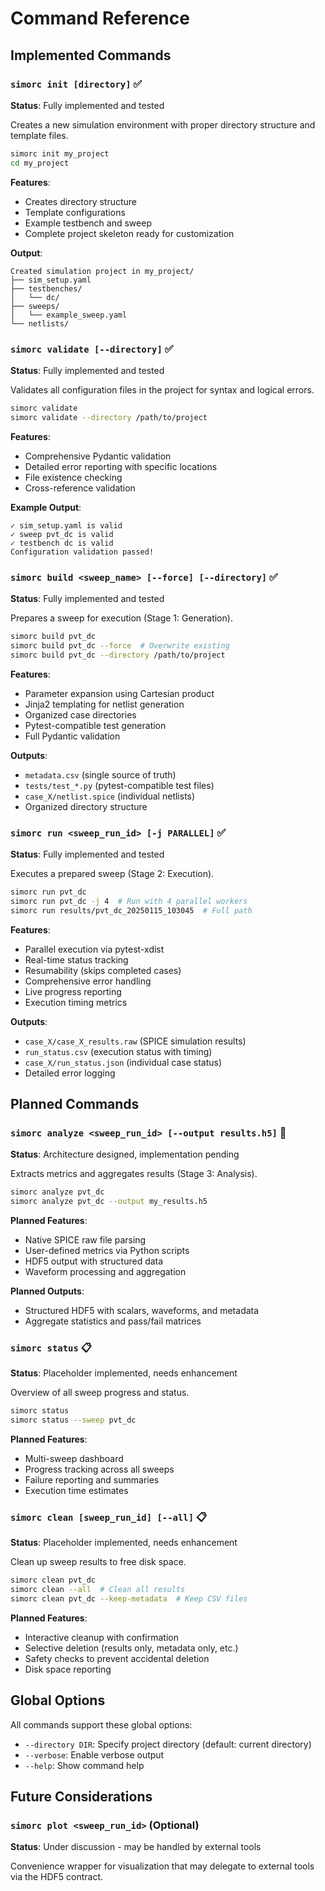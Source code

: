 # Command Reference

## Implemented Commands

### `simorc init [directory]` ✅

**Status**: Fully implemented and tested

Creates a new simulation environment with proper directory structure and template files.

```bash
simorc init my_project
cd my_project
```

**Features**:
- Creates directory structure
- Template configurations
- Example testbench and sweep
- Complete project skeleton ready for customization

**Output**:
```
Created simulation project in my_project/
├── sim_setup.yaml
├── testbenches/
│   └── dc/
├── sweeps/
│   └── example_sweep.yaml
└── netlists/
```

### `simorc validate [--directory]` ✅

**Status**: Fully implemented and tested

Validates all configuration files in the project for syntax and logical errors.

```bash
simorc validate
simorc validate --directory /path/to/project
```

**Features**:
- Comprehensive Pydantic validation
- Detailed error reporting with specific locations
- File existence checking
- Cross-reference validation

**Example Output**:
```
✓ sim_setup.yaml is valid
✓ sweep pvt_dc is valid  
✓ testbench dc is valid
Configuration validation passed!
```

### `simorc build <sweep_name> [--force] [--directory]` ✅

**Status**: Fully implemented and tested

Prepares a sweep for execution (Stage 1: Generation).

```bash
simorc build pvt_dc
simorc build pvt_dc --force  # Overwrite existing
simorc build pvt_dc --directory /path/to/project
```

**Features**:
- Parameter expansion using Cartesian product
- Jinja2 templating for netlist generation
- Organized case directories
- Pytest-compatible test generation
- Full Pydantic validation

**Outputs**:
- `metadata.csv` (single source of truth)
- `tests/test_*.py` (pytest-compatible test files)
- `case_X/netlist.spice` (individual netlists)
- Organized directory structure

### `simorc run <sweep_run_id> [-j PARALLEL]` ✅

**Status**: Fully implemented and tested

Executes a prepared sweep (Stage 2: Execution).

```bash
simorc run pvt_dc
simorc run pvt_dc -j 4  # Run with 4 parallel workers
simorc run results/pvt_dc_20250115_103045  # Full path
```

**Features**:
- Parallel execution via pytest-xdist
- Real-time status tracking
- Resumability (skips completed cases)
- Comprehensive error handling
- Live progress reporting
- Execution timing metrics

**Outputs**:
- `case_X/case_X_results.raw` (SPICE simulation results)
- `run_status.csv` (execution status with timing)
- `case_X/run_status.json` (individual case status)
- Detailed error logging

## Planned Commands

### `simorc analyze <sweep_run_id> [--output results.h5]` 🚧

**Status**: Architecture designed, implementation pending

Extracts metrics and aggregates results (Stage 3: Analysis).

```bash
simorc analyze pvt_dc
simorc analyze pvt_dc --output my_results.h5
```

**Planned Features**:
- Native SPICE raw file parsing
- User-defined metrics via Python scripts
- HDF5 output with structured data
- Waveform processing and aggregation

**Planned Outputs**:
- Structured HDF5 with scalars, waveforms, and metadata
- Aggregate statistics and pass/fail matrices

### `simorc status` 📋

**Status**: Placeholder implemented, needs enhancement

Overview of all sweep progress and status.

```bash
simorc status
simorc status --sweep pvt_dc
```

**Planned Features**:
- Multi-sweep dashboard
- Progress tracking across all sweeps
- Failure reporting and summaries
- Execution time estimates

### `simorc clean [sweep_run_id] [--all]` 📋

**Status**: Placeholder implemented, needs enhancement

Clean up sweep results to free disk space.

```bash
simorc clean pvt_dc
simorc clean --all  # Clean all results
simorc clean pvt_dc --keep-metadata  # Keep CSV files
```

**Planned Features**:
- Interactive cleanup with confirmation
- Selective deletion (results only, metadata only, etc.)
- Safety checks to prevent accidental deletion
- Disk space reporting

## Global Options

All commands support these global options:

- `--directory DIR`: Specify project directory (default: current directory)
- `--verbose`: Enable verbose output
- `--help`: Show command help

## Future Considerations

### `simorc plot <sweep_run_id>` (Optional)

**Status**: Under discussion - may be handled by external tools

Convenience wrapper for visualization that may delegate to external tools via the HDF5 contract.